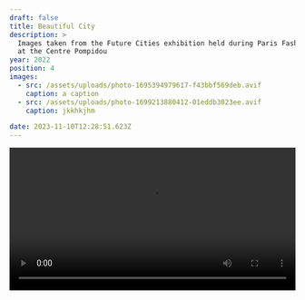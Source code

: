 ```yaml
---
draft: false
title: Beautiful City
description: >
  Images taken from the Future Cities exhibition held during Paris Fashion Week
  at the Centre Pompidou
year: 2022
position: 4
images:
  - src: /assets/uploads/photo-1695394979617-f43bbf569deb.avif
    caption: a caption
  - src: /assets/uploads/photo-1699213880412-01eddb3023ee.avif
    caption: jkkhkjhm

date: 2023-11-10T12:28:51.623Z
---
```


   <!-- Add your local MP4 video -->
  <video width="100%" height="auto" controls>
    <source src="/assets/videos/ACID_Psoman_Rob_Green.mp4" type="video/mp4">
  </video>